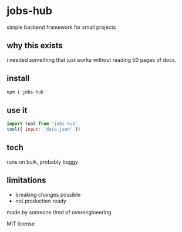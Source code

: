 # jobs-hub

simple backend framework for small projects

## why this exists

i needed something that just works without reading 50 pages of docs.

## install

```bash
npm i jobs-hub
```

## use it

```js
import tool from 'jobs-hub'
tool({ input: 'data.json' })
```

## tech

runs on bulk, probably buggy

## limitations

- breaking changes possible
- not production ready

made by someone tired of overengineering

MIT license
